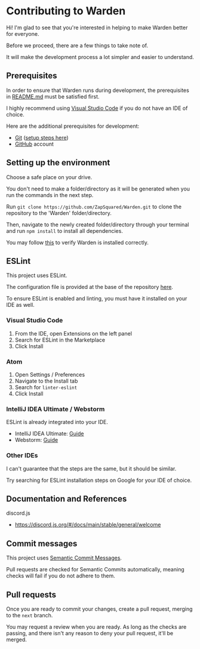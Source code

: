 # Contributing to Warden
Hi! I'm glad to see that you're interested in helping to make Warden better for everyone.

Before we proceed, there are a few things to take note of.

It will make the development process a lot simpler and easier to understand.

## Prerequisites
In order to ensure that Warden runs during development, the prerequisites in [README.md](README.md#prerequisites) must be satisfied first.

I highly recommend using [Visual Studio Code](https://code.visualstudio.com/) if you do not have an IDE of choice.

Here are the additional prerequisites for development:
- [Git](https://git-scm.com/) ([setup steps here](https://docs.github.com/en/get-started/quickstart/set-up-git))
- [GitHub](https://github.com) account

## Setting up the environment
Choose a safe place on your drive.

You don't need to make a folder/directory as it will be generated when you run the commands in the next step.

Run `git clone https://github.com/ZapSquared/Warden.git` to clone the repository to the 'Warden' folder/directory.

Then, navigate to the newly created folder/directory through your terminal and run `npm install` to install all dependencies.

You may follow [this](README.md#starting-warden-for-the-first-time) to verify Warden is installed correctly.

## ESLint
This project uses ESLint.

The configuration file is provided at the base of the repository [here](.eslintrc.json).

To ensure ESLint is enabled and linting, you must have it installed on your IDE as well.

### Visual Studio Code
1. From the IDE, open Extensions on the left panel
2. Search for ESLint in the Marketplace
3. Click Install

### Atom
1. Open Settings / Preferences
2. Navigate to the Install tab
3. Search for `linter-eslint`
3. Click Install

### IntelliJ IDEA Ultimate / Webstorm
ESLint is already integrated into your IDE.
- IntelliJ IDEA Ultimate: [Guide](https://www.jetbrains.com/help/idea/eslint.html#ws_js_eslint_activate)
- Webstorm: [Guide](https://www.jetbrains.com/help/webstorm/eslint.html#ws_js_eslint_activate)

### Other IDEs
I can't guarantee that the steps are the same, but it should be similar.

Try searching for ESLint installation steps on Google for your IDE of choice.

## Documentation and References
discord.js
- https://discord.js.org/#/docs/main/stable/general/welcome

## Commit messages
This project uses [Semantic Commit Messages](https://gist.github.com/joshbuchea/6f47e86d2510bce28f8e7f42ae84c716).

Pull requests are checked for Semantic Commits automatically, meaning checks will fail if you do not adhere to them.

## Pull requests
Once you are ready to commit your changes, create a pull request, merging to the `next` branch.

You may request a review when you are ready. As long as the checks are passing, and there isn't any reason to deny your pull request, it'll be merged.
